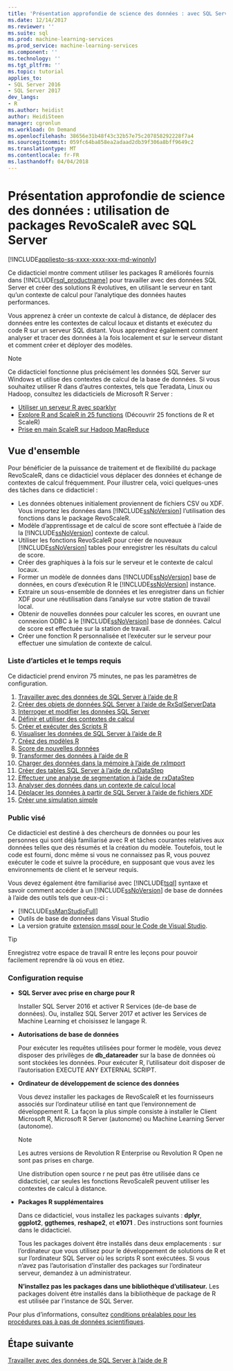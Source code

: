 ```yaml
---
title: 'Présentation approfondie de science des données : avec SQL Server à l’aide de RevoScaleR packages | Documents Microsoft'
ms.date: 12/14/2017
ms.reviewer: ''
ms.suite: sql
ms.prod: machine-learning-services
ms.prod_service: machine-learning-services
ms.component: ''
ms.technology: ''
ms.tgt_pltfrm: ''
ms.topic: tutorial
applies_to:
- SQL Server 2016
- SQL Server 2017
dev_langs:
- R
ms.author: heidist
author: HeidiSteen
manager: cgronlun
ms.workload: On Demand
ms.openlocfilehash: 38656e31b48f43c32b57e75c207858292228f7a4
ms.sourcegitcommit: 059fc64ba858ea2adaad2db39f306a8bff9649c2
ms.translationtype: MT
ms.contentlocale: fr-FR
ms.lasthandoff: 04/04/2018
---
```

# <a name="data-science-deep-dive-using-the-revoscaler-packages-with-sql-server"></a>Présentation approfondie de science des données : utilisation de packages RevoScaleR avec SQL Server
[!INCLUDE[appliesto-ss-xxxx-xxxx-xxx-md-winonly](../../includes/appliesto-ss-xxxx-xxxx-xxx-md-winonly.md)]

Ce didacticiel montre comment utiliser les packages R améliorés fournis dans [!INCLUDE[rsql_productname](../../includes/rsql-productname-md.md)] pour travailler avec des données SQL Server et créer des solutions R évolutives, en utilisant le serveur en tant qu’un contexte de calcul pour l’analytique des données hautes performances.

Vous apprenez à créer un contexte de calcul à distance, de déplacer des données entre les contextes de calcul locaux et distants et exécutez du code R sur un serveur SQL distant. Vous apprendrez également comment analyser et tracer des données à la fois localement et sur le serveur distant et comment créer et déployer des modèles.

> [!NOTE]
> 
> Ce didacticiel fonctionne plus précisément les données SQL Server sur Windows et utilise des contextes de calcul de la base de données. Si vous souhaitez utiliser R dans d’autres contextes, tels que Teradata, Linux ou Hadoop, consultez les didacticiels de Microsoft R Server : 
> + [Utiliser un serveur R avec sparklyr](https://docs.microsoft.com/machine-learning-server/r/tutorial-sparklyr-revoscaler)
> + [Explore R and ScaleR in 25 functions](https://docs.microsoft.com/machine-learning-server/r/tutorial-r-to-revoscaler) (Découvrir 25 fonctions de R et ScaleR)
> + [Prise en main ScaleR sur Hadoop MapReduce](https://docs.microsoft.com/machine-learning-server/r/how-to-revoscaler-hadoop)

## <a name="overview"></a>Vue d'ensemble

Pour bénéficier de la puissance de traitement et de flexibilité du package RevoScaleR, dans ce didacticiel vous déplacer des données et échange de contextes de calcul fréquemment. Pour illustrer cela, voici quelques-unes des tâches dans ce didacticiel :

+ Les données obtenues initialement proviennent de fichiers CSV ou XDF. Vous importez les données dans [!INCLUDE[ssNoVersion](../../includes/ssnoversion-md.md)] l’utilisation des fonctions dans le package RevoScaleR.
+ Modèle d’apprentissage et de calcul de score sont effectuée à l’aide de la [!INCLUDE[ssNoVersion](../../includes/ssnoversion-md.md)] contexte de calcul. 
+ Utiliser les fonctions RevoScaleR pour créer de nouveaux [!INCLUDE[ssNoVersion](../../includes/ssnoversion-md.md)] tables pour enregistrer les résultats du calcul de score.
+ Créer des graphiques à la fois sur le serveur et le contexte de calcul locaux.
+ Former un modèle de données dans [!INCLUDE[ssNoVersion](../../includes/ssnoversion-md.md)] base de données, en cours d’exécution R le [!INCLUDE[ssNoVersion](../../includes/ssnoversion-md.md)] instance.
+ Extraire un sous-ensemble de données et les enregistrer dans un fichier XDF pour une réutilisation dans l’analyse sur votre station de travail local.
+ Obtenir de nouvelles données pour calculer les scores, en ouvrant une connexion ODBC à le [!INCLUDE[ssNoVersion](../../includes/ssnoversion-md.md)] base de données. Calcul de score est effectuée sur la station de travail.
+ Créer une fonction R personnalisée et l’exécuter sur le serveur pour effectuer une simulation de contexte de calcul.

### <a name="article-list-and-time-required"></a>Liste d’articles et le temps requis

Ce didacticiel prend environ 75 minutes, ne pas les paramètres de configuration.

1. [Travailler avec des données de SQL Server à l’aide de R](../../advanced-analytics/tutorials/deepdive-work-with-sql-server-data-using-r.md)
2. [Créer des objets de données SQL Server à l’aide de RxSqlServerData](../../advanced-analytics/tutorials/deepdive-create-sql-server-data-objects-using-rxsqlserverdata.md)
3. [Interroger et modifier les données SQL Server](../../advanced-analytics/tutorials/deepdive-query-and-modify-the-sql-server-data.md)
4. [Définir et utiliser des contextes de calcul](../../advanced-analytics/tutorials/deepdive-define-and-use-compute-contexts.md)
5. [Créer et exécuter des Scripts R](../../advanced-analytics/tutorials/deepdive-create-and-run-r-scripts.md)
6. [Visualiser les données de SQL Server à l’aide de R](../../advanced-analytics/tutorials/deepdive-visualize-sql-server-data-using-r.md)
7. [Créez des modèles R](../../advanced-analytics/tutorials/deepdive-create-models.md)
8. [Score de nouvelles données](../../advanced-analytics/tutorials/deepdive-score-new-data.md)
9. [Transformer des données à l’aide de R](../../advanced-analytics/tutorials/deepdive-transform-data-using-r.md)
10. [Charger des données dans la mémoire à l’aide de rxImport](../../advanced-analytics/tutorials/deepdive-load-data-into-memory-using-rximport.md)
11. [Créer des tables SQL Server à l’aide de rxDataStep](../../advanced-analytics/tutorials/deepdive-create-new-sql-server-table-using-rxdatastep.md)
12. [Effectuer une analyse de segmentation à l’aide de rxDataStep](../../advanced-analytics/tutorials/deepdive-perform-chunking-analysis-using-rxdatastep.md)
13. [Analyser des données dans un contexte de calcul local](../../advanced-analytics/tutorials/deepdive-analyze-data-in-local-compute-context.md)
14. [Déplacer les données à partir de SQL Server à l’aide de fichiers XDF](../../advanced-analytics/tutorials/deepdive-move-data-between-sql-server-and-xdf-file.md)
15. [Créer une simulation simple](../../advanced-analytics/tutorials/deepdive-create-a-simple-simulation.md)

### <a name="target-audience"></a>Public visé

Ce didacticiel est destiné à des chercheurs de données ou pour les personnes qui sont déjà familiarisé avec R et tâches courantes relatives aux données telles que des résumés et la création du modèle.  Toutefois, tout le code est fourni, donc même si vous ne connaissez pas R, vous pouvez exécuter le code et suivre la procédure, en supposant que vous avez les environnements de client et le serveur requis.

Vous devez également être familiarisé avec [!INCLUDE[tsql](../../includes/tsql-md.md)] syntaxe et savoir comment accéder à un [!INCLUDE[ssNoVersion](../../includes/ssnoversion-md.md)] de base de données à l’aide des outils tels que ceux-ci :

+ [!INCLUDE[ssManStudioFull](../../includes/ssmanstudiofull-md.md)] 
+ Outils de base de données dans Visual Studio 
+ La version gratuite [extension mssql pour le Code de Visual Studio](https://docs.microsoft.com/sql/linux/sql-server-linux-develop-use-vscode).
  
> [!TIP]
> Enregistrez votre espace de travail R entre les leçons pour pouvoir facilement reprendre là où vous en étiez.

### <a name="prerequisites"></a>Configuration requise

- **SQL Server avec prise en charge pour R**
  
    Installer SQL Server 2016 et activer R Services (de-de base de données). Ou, installez SQL Server 2017 et activer les Services de Machine Learning et choisissez le langage R.
  
-  **Autorisations de base de données**
  
    Pour exécuter les requêtes utilisées pour former le modèle, vous devez disposer des privilèges de **db_datareader** sur la base de données où sont stockées les données. Pour exécuter R, l’utilisateur doit disposer de l’autorisation EXECUTE ANY EXTERNAL SCRIPT.

-   **Ordinateur de développement de science des données**
  
    Vous devez installer les packages de RevoScaleR et les fournisseurs associés sur l’ordinateur utilisé en tant que l’environnement de développement R. La façon la plus simple consiste à installer le Client Microsoft R, Microsoft R Server (autonome) ou Machine Learning Server (autonome). 
      
    > [!NOTE] 
    > Les autres versions de Revolution R Enterprise ou Revolution R Open ne sont pas prises en charge.
    > 
    > Une distribution open source r ne peut pas être utilisée dans ce didacticiel, car seules les fonctions RevoScaleR peuvent utiliser les contextes de calcul à distance.
  
-   **Packages R supplémentaires**
  
    Dans ce didacticiel, vous installez les packages suivants : **dplyr**, **ggplot2**, **ggthemes**, **reshape2**, et **e1071** . Des instructions sont fournies dans le didacticiel.
  
    Tous les packages doivent être installés dans deux emplacements : sur l’ordinateur que vous utilisez pour le développement de solutions de R et sur l’ordinateur SQL Server où les scripts R sont exécutées. Si vous n’avez pas l’autorisation d’installer des packages sur l’ordinateur serveur, demandez à un administrateur. 
    
    **N’installez pas les packages dans une bibliothèque d’utilisateur.** Les packages doivent être installés dans la bibliothèque de package de R est utilisée par l’instance de SQL Server.

Pour plus d’informations, consultez [conditions préalables pour les procédures pas à pas de données scientifiques](../../advanced-analytics/tutorials/walkthrough-prerequisites-for-data-science-walkthroughs.md).

## <a name="next-step"></a>Étape suivante

[Travailler avec des données de SQL Server à l’aide de R](../../advanced-analytics/tutorials/deepdive-work-with-sql-server-data-using-r.md)

